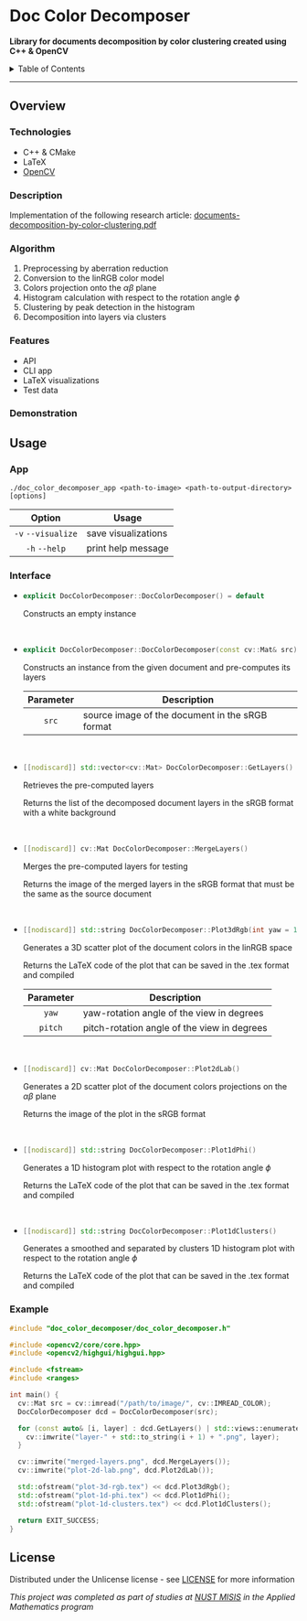 # Doc Color Decomposer

**Library for documents decomposition by color clustering created using C++ & OpenCV**

<details>

<summary>Table of Contents</summary>

- [Overview](#overview)
    - [Technologies](#technologies)
    - [Description](#description)
    - [Algorithm](#algorithm)
    - [Features](#features)
    - [Demonstration](#demonstration)
- [Usage](#usage)
    - [App](#app)
    - [Interface](#interface)
    - [Example](#example)
- [License](#license)

</details>

---

## Overview

### Technologies

- C++ & CMake
- LaTeX
- [OpenCV](https://opencv.org/)

### Description

Implementation of the following research article:
[documents-decomposition-by-color-clustering.pdf](./assets/documents-decomposition-by-color-clustering.pdf)

### Algorithm

1. Preprocessing by aberration reduction
2. Conversion to the linRGB color model
3. Colors projection onto the $\alpha\beta$ plane
4. Histogram calculation with respect to the rotation angle $\phi$
5. Clustering by peak detection in the histogram
6. Decomposition into layers via clusters

### Features

- API
- CLI app
- LaTeX visualizations
- Test data

### Demonstration



## Usage

### App

```
./doc_color_decomposer_app <path-to-image> <path-to-output-directory> [options]
```

|       Option       | Usage               |
|:------------------:|---------------------|
| `-v` `--visualize` | save visualizations |
|   `-h` `--help`    | print help message  |

### Interface

- ```c++
  explicit DocColorDecomposer::DocColorDecomposer() = default
  ```

  Constructs an empty instance

<br>

- ```c++
  explicit DocColorDecomposer::DocColorDecomposer(const cv::Mat& src)
  ```

  Constructs an instance from the given document and pre-computes its layers

  | Parameter | Description                                     |
  |:---------:|-------------------------------------------------|
  |   `src`   | source image of the document in the sRGB format |

<br>

- ```c++
  [[nodiscard]] std::vector<cv::Mat> DocColorDecomposer::GetLayers() const
  ```

  Retrieves the pre-computed layers

  Returns the list of the decomposed document layers in the sRGB format with a white background

<br>

- ```c++
  [[nodiscard]] cv::Mat DocColorDecomposer::MergeLayers()
  ```

  Merges the pre-computed layers for testing

  Returns the image of the merged layers in the sRGB format that must be the same as the source document

<br>

- ```c++
  [[nodiscard]] std::string DocColorDecomposer::Plot3dRgb(int yaw = 115, int pitch = 15)
  ```

  Generates a 3D scatter plot of the document colors in the linRGB space

  Returns the LaTeX code of the plot that can be saved in the .tex format and compiled

  | Parameter | Description                                 |
  |:---------:|---------------------------------------------|
  |   `yaw`   | yaw-rotation angle of the view in degrees   |
  |  `pitch`  | pitch-rotation angle of the view in degrees |

<br>

- ```c++
  [[nodiscard]] cv::Mat DocColorDecomposer::Plot2dLab()
  ```

  Generates a 2D scatter plot of the document colors projections on the $\alpha\beta$ plane

  Returns the image of the plot in the sRGB format

<br>

- ```c++
  [[nodiscard]] std::string DocColorDecomposer::Plot1dPhi()
  ```

  Generates a 1D histogram plot with respect to the rotation angle $\phi$

  Returns the LaTeX code of the plot that can be saved in the .tex format and compiled

<br>

- ```c++
  [[nodiscard]] std::string DocColorDecomposer::Plot1dClusters()
  ```

  Generates a smoothed and separated by clusters 1D histogram plot with respect to the rotation angle $\phi$

  Returns the LaTeX code of the plot that can be saved in the .tex format and compiled

### Example

```c++
#include "doc_color_decomposer/doc_color_decomposer.h"

#include <opencv2/core/core.hpp>
#include <opencv2/highgui/highgui.hpp>

#include <fstream>
#include <ranges>

int main() {
  cv::Mat src = cv::imread("/path/to/image/", cv::IMREAD_COLOR);
  DocColorDecomposer dcd = DocColorDecomposer(src);

  for (const auto& [i, layer] : dcd.GetLayers() | std::views::enumerate) {
    cv::imwrite("layer-" + std::to_string(i + 1) + ".png", layer);
  }

  cv::imwrite("merged-layers.png", dcd.MergeLayers());
  cv::imwrite("plot-2d-lab.png", dcd.Plot2dLab());

  std::ofstream("plot-3d-rgb.tex") << dcd.Plot3dRgb();
  std::ofstream("plot-1d-phi.tex") << dcd.Plot1dPhi();
  std::ofstream("plot-1d-clusters.tex") << dcd.Plot1dClusters();

  return EXIT_SUCCESS;
}
```

## License

Distributed under the Unlicense license - see [LICENSE](./LICENSE) for more information

_This project was completed as part of studies at [NUST MISIS](https://en.misis.ru/) in the Applied Mathematics program_
